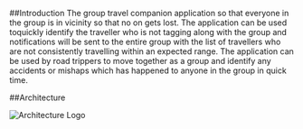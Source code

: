 
##Introduction
The group travel companion application so that everyone in the group is in vicinity so that no on gets lost. 
The application can be used toquickly identify the traveller who is not tagging along with the group 
and notifications will be sent to the entire group with the list of travellers who are not consistently
travelling within an expected range.
The application can be used by road trippers to move together as a group and identify any 
accidents or mishaps which has happened to anyone in the group in quick time.


##Architecture

![Architecture Logo](tagalong/images/arch.png)
